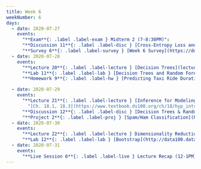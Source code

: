 ```yaml
---
title: Week 6
weekNumber: 6
days:
  - date: 2020-07-27
    events:
      "**Exam**{: .label .label-exam } Midterm 2 (7-8:30PM)":
      "**Discussion 11**{: .label .label-disc } [Cross-Entropy Loss and Classification](https://drive.google.com/file/d/1qQlYKVrB-mfSTui2lWdZ0Vnpil__vt_z/view) ([video](https://www.youtube.com/playlist?list=PLQCcNQgUcDfoJq_L7AXTNQJEtbhPfwa_U)) ([solutions](https://drive.google.com/file/d/1aKdObFfmEhbUdiVKHn__kLTqAn_s4l3j/view))":
      "**Survey 6**{: .label .label-survey } [Week 6 Survey](https://docs.google.com/forms/d/e/1FAIpQLSdRq1enJh2MOQV1LBvtCPigKY5gp17M0mVWPj8hF2TzZ6_y_A/viewform) (due Jul. 31)":
  - date: 2020-07-28
    events:
      "**Lecture 20**{: .label .label-lecture } [Decision Trees](lecture/lec20)":
      "**Lab 11**{: .label .label-lab } [Decision Trees and Random Forests](http://data100.datahub.berkeley.edu/hub/user-redirect/git-sync?repo=https://github.com/DS-100/su20&subPath=lab/lab11/) (due Jul. 30)":
      "**Homework 9**{: .label .label-hw } [Predicting Taxi Ride Duration](http://data100.datahub.berkeley.edu/hub/user-redirect/git-sync?repo=https://github.com/DS-100/su20&subPath=hw/hw9/)":

  - date: 2020-07-29
    events:
      "**Lecture 21**{: .label .label-lecture } [Inference for Modeling](lecture/lec21)":
        "[Ch. 18.1, 18.3](https://www.textbook.ds100.org/ch/18/hyp_intro.html)"
      "**Discussion 12**{: .label .label-disc } [Decision Trees & Random Forests](https://drive.google.com/file/d/1vJlZ2wFKpvOM5mQ27MIpGJRX1DiRHyIJ/view?usp=sharing) ([video](https://www.youtube.com/playlist?list=PLQCcNQgUcDfqIhbpw2zN7AkiiC3i4UF-V))":
      "**Project 2**{: .label .label-proj } [Spam/Ham Classification](http://data100.datahub.berkeley.edu/hub/user-redirect/git-sync?repo=https://github.com/DS-100/su20&subPath=proj/proj2/) (due Aug. 5)":
  - date: 2020-07-30
    events:
      "**Lecture 22**{: .label .label-lecture } Dimensionality Reduction":
      "**Lab 12**{: .label .label-lab } [Bootstrap](http://data100.datahub.berkeley.edu/hub/user-redirect/git-sync?repo=https://github.com/DS-100/su20&subPath=lab/lab12/) (due Jul. 31)":
  - date: 2020-07-31
    events:
      "**Live Session 6**{: .label .label-live } Lecture Recap (12-1PM)":
---
```

